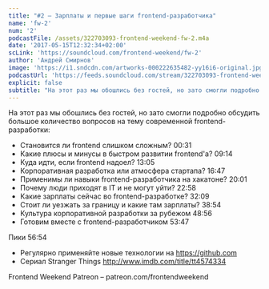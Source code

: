 ```yaml
---
title: "#2 – Зарплаты и первые шаги frontend-разработчика"
name: 'fw-2'
num: '2'
podcastFile: /assets/322703093-frontend-weekend-fw-2.m4a
date: '2017-05-15T12:32:34+02:00'
scLink: 'https://soundcloud.com/frontend-weekend/fw-2'
author: 'Андрей Смирнов'
image: 'https://i1.sndcdn.com/artworks-000222635482-yy16i6-original.jpg'
podcastUrl: 'https://feeds.soundcloud.com/stream/322703093-frontend-weekend-fw-2.m4a'
explicit: false
subtitle: "На этот раз мы обошлись без гостей, но зато смогли подробно обсудить большое количество вопросов на тему современной frontend-разработки:"
---
```

На этот раз мы обошлись без гостей, но зато смогли подробно обсудить большое количество вопросов на тему современной frontend-разработки:

- Становится ли frontend слишком сложным? <timecode>00:31</timecode>
- Какие плюсы и минусы в быстром развитии frontend'а? <timecode>09:14</timecode>
- Куда идти, если frontend надоел? <timecode>13:05</timecode>
- Корпоративная разработка или атмосфера стартапа? <timecode>16:47</timecode>
- Применимы ли навыки frontend-разработчика на хакатоне? <timecode>20:01</timecode>
- Почему люди приходят в IT и не могут уйти? <timecode>22:58</timecode>
- Какие зарплаты сейчас во frontend-разработке? <timecode>32:09</timecode>
- Стоит ли уезжать за границу и какие там зарплаты? <timecode>38:54</timecode>
- Культура корпоративной разработки за рубежом <timecode>48:56</timecode>
- Готовим вместе с frontend-разработчиком <timecode>53:47</timecode>

Пики <timecode>56:54</timecode>
- Регулярно применяйте новые технологии на https://github.com
- Сериал Stranger Things http://www.imdb.com/title/tt4574334

Frontend Weekend Patreon – patreon.com/frontendweekend